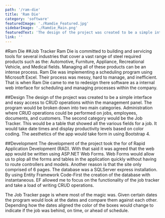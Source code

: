 ```yaml
---
path: '/ram-die'
title: 'Ram Die'
category: 'software'
featuredImage: './Ramdie_Featured.jpg'
sidebarImage: './Ramdie_Main.png'
featuredText: 'The design of the project was created to be a simple interface and easy access to CRUD operations within the management panel.'
link: ''
---
```

#Ram Die
##Job Tracker
Ram Die is committed to building and servicing tools for several industries that cover a vast range of steel required products such as the: Automotive, Furniture, Appliance, Recreational Vehicle, and Medical fields. Managing all of these products can be an intense process. Ram Die was implementing a scheduling program using Microsoft Excel. Their process was messy, hard to manage, and inefficient. That is when Ram Die came to me to redesign there software as a internal web interface for scheduling and managing processes within the company.

##Design
The design of the project was created to be a simple interface and easy access to CRUD operations within the management panel. The program would be broken down into two main categories. Administration where CRUD operations could be performed on jobs, employees, documents, and customers. The second category would be the Job Tracker. This would be a table that showed all the various fields for a job. It would take date times and display productivity levels based on color coding. The aesthetics of the app would take form in using Bootstrap 4.

##Development
The development of the project took the for of Rapid Application Development (RAD). With that said it was agreed that the web app would be written using ASP.NET Web Forms. Web Forms would allow us to plop all the forms and tables in the application quickly without having to route controllers and models. Another reason is that the site only comprised of 6 pages. The database was a SQLServer express installation. By using Entity Framework Code-First the creation of the database with instantaneous. EF allowed me to focus on the functionality of the job tracker and take a load of writing CRUD operations.

The Job Tracker page is where most of the magic was. Given certain dates the program would look at the dates and compare them against each other. Depending how the dates aligned the color of the boxes would change to indicate if the job was behind, on time, or ahead of schedule.